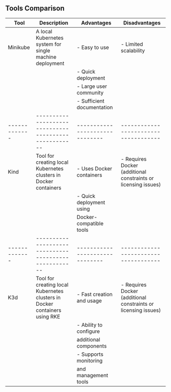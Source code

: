 ## Tools Comparison

| Tool        | Description                                        | Advantages                   | Disadvantages                      |
|-------------|----------------------------------------------------|------------------------------|------------------------------------|
| Minikube    | A local Kubernetes system for single machine deployment | - Easy to use             | - Limited scalability              |
|             |                                                    | - Quick deployment         |                                    |
|             |                                                    | - Large user community     |                                    |
|             |                                                    | - Sufficient documentation |                                    |
|-------------|----------------------------------------------------|------------------------------|------------------------------------|
| Kind        | Tool for creating local Kubernetes clusters in Docker containers | - Uses Docker containers   | - Requires Docker (additional constraints or licensing issues) |
|             |                                                    | - Quick deployment using   |                                    |
|             |                                                    |   Docker-compatible tools  |                                    |
|-------------|----------------------------------------------------|------------------------------|------------------------------------|
| K3d         | Tool for creating local Kubernetes clusters in Docker containers using RKE | - Fast creation and usage   | - Requires Docker (additional constraints or licensing issues) |
|             |                                                    | - Ability to configure     |                                    |
|             |                                                    |   additional components    |                                    |
|             |                                                    | - Supports monitoring      |                                    |
|             |                                                    |   and management tools     |                                    |
